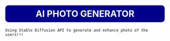 <h1 style="background-color: #00008B; border-radius: 10px; color: white; padding: 10px; text-align: center;">
    AI PHOTO GENERATOR
</h1>

`Using Stable Diffusion API to generate and enhance photo of the users!!!`
